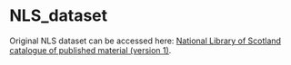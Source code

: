 # NLS_dataset

Original NLS dataset can be accessed here: [National Library of Scotland catalogue of published material (version 1)](https://data.nls.uk/data/metadata-collections/catalogue-published-material/).
